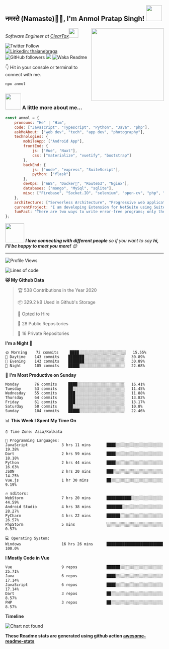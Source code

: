 <h2>नमस्ते (Namaste)🙏🏻, I'm Anmol Pratap Singh! <img src="https://media.giphy.com/media/12oufCB0MyZ1Go/giphy.gif" width="50"></h2>
<img align='right' src="https://media.giphy.com/media/M9gbBd9nbDrOTu1Mqx/giphy.gif" width="230">
<p><em>Software Engineer at <a href="http://www.cleartax.in">ClearTax</a><img src="https://media.giphy.com/media/WUlplcMpOCEmTGBtBW/giphy.gif" width="30"> 
</em></p>

![Twitter Follow](https://img.shields.io/twitter/follow/misteranmol?label=Follow)
[![Linkedin: thaianebraga](https://img.shields.io/badge/-anmol-blue?style=flat-square&logo=Linkedin&logoColor=white&link=https://www.linkedin.com/in/anmol-p-singh/)](https://www.linkedin.com/in/anmol-p-singh/)
![GitHub followers](https://img.shields.io/github/followers/anmol098?label=Follow&style=social)
![](https://visitor-badge.glitch.me/badge?page_id=anmol098.anmol098)
![Waka Readme](https://github.com/anmol098/anmol098/workflows/Waka%20Readme/badge.svg)

👇 Hit in your console or terminal to connect with me.

```bash
npx anmol
```

### <img src="https://media.giphy.com/media/VgCDAzcKvsR6OM0uWg/giphy.gif" width="50"> A little more about me...  

```javascript
const anmol = {
    pronouns: "He" | "Him",
    code: ["Javascript", "Typescript", "Python", "Java", "php"],
    askMeAbout: ["web dev", "tech", "app dev", "photography"],
    technologies: {
        mobileApp: ["Android App"],
        frontEnd: {
            js: ["Vue", "Nuxt"],
            css: ["materialize", "vuetify", "bootstrap"]
        },
        backEnd: {
            js: ["node", "express", "SuiteScript"],
            python: ["flask"]
        },
        devOps: ["AWS", "Docker🐳", "Route53", "Nginx"],
        databases: ["mongo", "MySql", "sqlite"],
        misc: ["Firebase", "Socket.IO", "selenium", "open-cv", "php", "SuiteApp"]
    },
    architecture: ["Serverless Architecture", "Progressive web applications", "Single page applications"],
    currentProject: "I am developing Extension for NetSuite using SuiteScript2.0",
    funFact: "There are two ways to write error-free programs; only the third one works"
};
```

<img src="https://media.giphy.com/media/LnQjpWaON8nhr21vNW/giphy.gif" width="60"> <em><b>I love connecting with different people</b> so if you want to say <b>hi, I'll be happy to meet you more!</b> 😊</em>

---
<!--START_SECTION:waka-->
![Profile Views](http://img.shields.io/badge/Profile%20Views-1485-blue)

![Lines of code](https://img.shields.io/badge/From%20Hello%20World%20I%27ve%20Written-2.6%20million%20lines%20of%20code-blue)

**🐱 My Github Data** 

> 🏆 538 Contributions in the Year 2020
 > 
> 📦 329.2 kB Used in Github's Storage 
 > 
> 💼 Opted to Hire
 > 
> 📜 28 Public Repositories
 > 
> 🔑 16 Private Repositories 

**I'm a Night 🦉** 

```text
🌞 Morning    72 commits     ████░░░░░░░░░░░░░░░░░░░░░   15.55% 
🌆 Daytime    143 commits    ███████░░░░░░░░░░░░░░░░░░   30.89% 
🌃 Evening    143 commits    ███████░░░░░░░░░░░░░░░░░░   30.89% 
🌙 Night      105 commits    █████░░░░░░░░░░░░░░░░░░░░   22.68%

```
📅 **I'm Most Productive on Sunday** 

```text
Monday       76 commits     ████░░░░░░░░░░░░░░░░░░░░░   16.41% 
Tuesday      53 commits     ██░░░░░░░░░░░░░░░░░░░░░░░   11.45% 
Wednesday    55 commits     ███░░░░░░░░░░░░░░░░░░░░░░   11.88% 
Thursday     64 commits     ███░░░░░░░░░░░░░░░░░░░░░░   13.82% 
Friday       61 commits     ███░░░░░░░░░░░░░░░░░░░░░░   13.17% 
Saturday     50 commits     ██░░░░░░░░░░░░░░░░░░░░░░░   10.8% 
Sunday       104 commits    █████░░░░░░░░░░░░░░░░░░░░   22.46%

```


📊 **This Week I Spent My Time On** 

```text
⌚︎ Time Zone: Asia/Kolkata

💬 Programming Languages: 
JavaScript               3 hrs 11 mins       ████░░░░░░░░░░░░░░░░░░░░░   19.38% 
Dart                     2 hrs 59 mins       ████░░░░░░░░░░░░░░░░░░░░░   18.18% 
Python                   2 hrs 44 mins       ████░░░░░░░░░░░░░░░░░░░░░   16.63% 
JSON                     2 hrs 20 mins       ███░░░░░░░░░░░░░░░░░░░░░░   14.25% 
Vue.js                   1 hr 30 mins        ██░░░░░░░░░░░░░░░░░░░░░░░   9.19%

🔥 Editors: 
WebStorm                 7 hrs 20 mins       ███████████░░░░░░░░░░░░░░   44.59% 
Android Studio           4 hrs 38 mins       ███████░░░░░░░░░░░░░░░░░░   28.27% 
PyCharm                  4 hrs 22 mins       ██████░░░░░░░░░░░░░░░░░░░   26.57% 
PhpStorm                 5 mins              ░░░░░░░░░░░░░░░░░░░░░░░░░   0.57%

💻 Operating System: 
Windows                  16 hrs 26 mins      █████████████████████████   100.0%

```

**I Mostly Code in Vue** 

```text
Vue                      9 repos             ██████░░░░░░░░░░░░░░░░░░░   25.71% 
Java                     6 repos             ████░░░░░░░░░░░░░░░░░░░░░   17.14% 
JavaScript               6 repos             ████░░░░░░░░░░░░░░░░░░░░░   17.14% 
Dart                     3 repos             ██░░░░░░░░░░░░░░░░░░░░░░░   8.57% 
PHP                      3 repos             ██░░░░░░░░░░░░░░░░░░░░░░░   8.57%

```


**Timeline**

![Chart not found](https://github.com/anmol098/anmol098/blob/master/charts/bar_graph.png) 


<!--END_SECTION:waka-->

**These Readme stats are generated using github action [awesome-readme-stats](https://github.com/anmol098/waka-readme-stats)**
